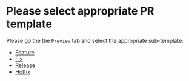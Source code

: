 
# Please select appropriate PR template

Please go the the `Preview` tab and select the appropriate sub-template:

* [Feature](?expand=1&template=feature.md)
* [Fix](?expand=1&template=fix.md)
* [Release](?expand=1&template=release.md)
* [Hotfix](?expand=1&template=hotfix.md)